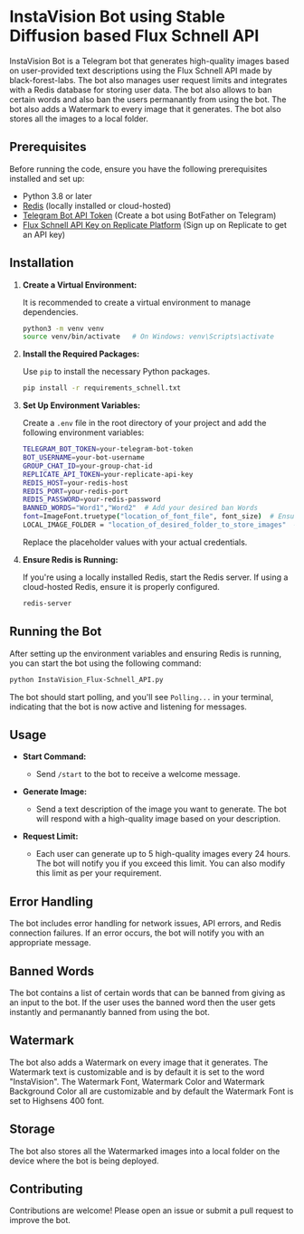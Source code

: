 # InstaVision Bot using Stable Diffusion based Flux Schnell API

InstaVision Bot is a Telegram bot that generates high-quality images based on user-provided text descriptions using the Flux Schnell API made by black-forest-labs. The bot also manages user request limits and integrates with a Redis database for storing user data. The bot also allows to ban certain words and also ban the users permanantly from using the bot. The bot also adds a Watermark to every image that it generates. The bot also stores all the images to a local folder.

## Prerequisites

Before running the code, ensure you have the following prerequisites installed and set up:

- Python 3.8 or later
- [Redis](https://redis.io/) (locally installed or cloud-hosted)
- [Telegram Bot API Token](https://core.telegram.org/bots#6-botfather) (Create a bot using BotFather on Telegram)
- [Flux Schnell API Key on Replicate Platform](https://replicate.com/account/api-tokens) (Sign up on Replicate to get an API key)

## Installation

1. **Create a Virtual Environment:**

   It is recommended to create a virtual environment to manage dependencies.

   ```bash
   python3 -m venv venv
   source venv/bin/activate   # On Windows: venv\Scripts\activate
   ```

2. **Install the Required Packages:**

   Use `pip` to install the necessary Python packages.

   ```bash
   pip install -r requirements_schnell.txt
   ```

3. **Set Up Environment Variables:**

   Create a `.env` file in the root directory of your project and add the following environment variables:

   ```bash
   TELEGRAM_BOT_TOKEN=your-telegram-bot-token
   BOT_USERNAME=your-bot-username
   GROUP_CHAT_ID=your-group-chat-id
   REPLICATE_API_TOKEN=your-replicate-api-key
   REDIS_HOST=your-redis-host
   REDIS_PORT=your-redis-port
   REDIS_PASSWORD=your-redis-password
   BANNED_WORDS="Word1","Word2"  # Add your desired ban Words
   font=ImageFont.truetype("location_of_font_file", font_size)  # Ensure 'highsens.otf' path is correct or replace with your desired font and path according to it.
   LOCAL_IMAGE_FOLDER = "location_of_desired_folder_to_store_images"  # # Replace with your actual folder path to store the watermarked images.
   ```

   Replace the placeholder values with your actual credentials.

4. **Ensure Redis is Running:**

   If you're using a locally installed Redis, start the Redis server. If using a cloud-hosted Redis, ensure it is properly configured.

   ```bash
   redis-server
   ```

## Running the Bot

After setting up the environment variables and ensuring Redis is running, you can start the bot using the following command:

```bash
python InstaVision_Flux-Schnell_API.py
```

The bot should start polling, and you'll see `Polling...` in your terminal, indicating that the bot is now active and listening for messages.

## Usage

- **Start Command:**
  - Send `/start` to the bot to receive a welcome message.
  
- **Generate Image:**
  - Send a text description of the image you want to generate. The bot will respond with a high-quality image based on your description.

- **Request Limit:**
  - Each user can generate up to 5 high-quality images every 24 hours. The bot will notify you if you exceed this limit. You can also modify this limit as per your requirement.

## Error Handling
The bot includes error handling for network issues, API errors, and Redis connection failures. If an error occurs, the bot will notify you with an appropriate message.

## Banned Words
The bot contains a list of certain words that can be banned from giving as an input to the bot. If the user uses the banned word then the user gets instantly and permanantly banned from using the bot.

## Watermark
The bot also adds a Watermark on every image that it generates. The Watermark text is customizable and is by default it is set to the word "InstaVision". The Watermark Font, Watermark Color and Watermark Background Color all are customizable and by default the Watermark Font is set to Highsens 400 font.

## Storage
The bot also stores all the Watermarked images into a local folder on the device where the bot is being deployed.

## Contributing
Contributions are welcome! Please open an issue or submit a pull request to improve the bot.